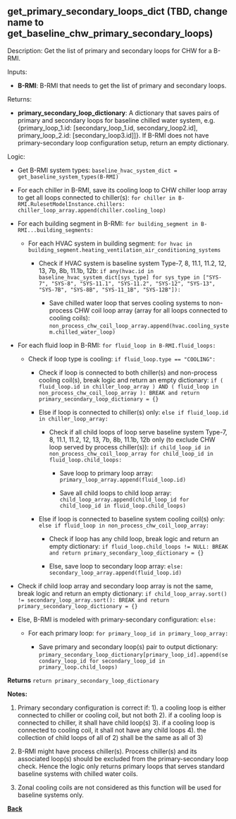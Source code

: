 
## get_primary_secondary_loops_dict (TBD, change name to get_baseline_chw_primary_secondary_loops)

Description: Get the list of primary and secondary loops for CHW for a B-RMI.

Inputs:  
- **B-RMI**: B-RMI that needs to get the list of primary and secondary loops.

Returns:
- **primary_secondary_loop_dictionary**: A dictionary that saves pairs of primary and secondary loops for baseline chilled water system, e.g. {primary_loop_1.id: [secondary_loop_1.id, secondary_loop2.id], primary_loop_2.id: [secondary_loop3.id]]}. If B-RMI does not have primary-secondary loop configuration setup, return an empty dictionary.

Logic:  

- Get B-RMI system types: `baseline_hvac_system_dict = get_baseline_system_types(B-RMI)`

- For each chiller in B-RMI, save its cooling loop to CHW chiller loop array to get all loops connected to chiller(s): `for chiller in B-RMI.RulesetModelInstance.chillers: chiller_loop_array.append(chiller.cooling_loop)`

- For each building segment in B-RMI: `for building_segment in B-RMI...building_segments:`

  - For each HVAC system in building segment: `for hvac in building_segment.heating_ventilation_air_conditioning_systems`

    - Check if HVAC system is baseline system Type-7, 8, 11.1, 11.2, 12, 13, 7b, 8b, 11.1b, 12b: `if any(hvac.id in baseline_hvac_system_dict[sys_type] for sys_type in ["SYS-7", "SYS-8", "SYS-11.1", "SYS-11.2", "SYS-12", "SYS-13", "SYS-7B", "SYS-8B", "SYS-11_1B", "SYS-12B"]):`

      - Save chilled water loop that serves cooling systems to non-process CHW coil loop array (array for all loops connected to cooling coils): `non_process_chw_coil_loop_array.append(hvac.cooling_system.chilled_water_loop)`

- For each fluid loop in B-RMI: `for fluid_loop in B-RMI.fluid_loops:`

  - Check if loop type is cooling: `if fluid_loop.type == "COOLING":`

    - Check if loop is connected to both chiller(s) and non-process cooling coil(s), break logic and return an empty dictionary: `if ( fluid_loop.id in chiller_loop_array ) AND ( fluid_loop in non_process_chw_coil_loop_array ): BREAK and return primary_secondary_loop_dictionary = {}`

    - Else if loop is connected to chiller(s) only: `else if fluid_loop.id in chiller_loop_array:`

      - Check if all child loops of loop serve baseline system Type-7, 8, 11.1, 11.2, 12, 13, 7b, 8b, 11.1b, 12b only (to exclude CHW loop served by process chiller(s)): `if child_loop_id in non_process_chw_coil_loop_array for child_loop_id in fluid_loop.child_loops:`

        - Save loop to primary loop array: `primary_loop_array.append(fluid_loop.id)`

        - Save all child loops to child loop array: `child_loop_array.append(child_loop_id for child_loop_id in fluid_loop.child_loops)`

    - Else if loop is connected to baseline system cooling coil(s) only: `else if fluid_loop in non_process_chw_coil_loop_array:`

      - Check if loop has any child loop, break logic and return an empty dictionary: `if fluid_loop.child_loops != NULL: BREAK and return primary_secondary_loop_dictionary = {}`

      - Else, save loop to secondary loop array: `else: secondary_loop_array.append(fluid_loop.id)`

- Check if child loop array and secondary loop array is not the same, break logic and return an empty dictionary: `if child_loop_array.sort() != secondary_loop_array.sort(): BREAK and return primary_secondary_loop_dictionary = {}`

- Else, B-RMI is modeled with primary-secondary configuration: `else:`

  - For each primary loop: `for primary_loop_id in primary_loop_array:`

    - Save primary and secondary loop(s) pair to output dictionary: `primary_secondary_loop_dictionary[primary_loop_id].append(secondary_loop_id for secondary_loop_id in primary_loop.child_loops)`

**Returns** `return primary_secondary_loop_dictionary`

**Notes:**

1. Primary secondary configuration is correct if:
1). a cooling loop is either connected to chiller or cooling coil, but not both
2). if a cooling loop is connected to chiller, it shall have child loop(s)
3). if a cooling loop is connected to cooling coil, it shall not have any child loops
4). the collection of child loops of all of 2) shall be the same as all of 3)

2. B-RMI might have process chiller(s). Process chiller(s) and its associated loop(s) should be excluded from the primary-secondary loop check. Hence the logic only returns primary loops that serves standard baseline systems with chilled water coils.

3. Zonal cooling coils are not considered as this function will be used for baseline systems only.

**[Back](../_toc.md)**
